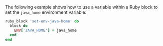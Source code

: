 The following example shows how to use a variable within a Ruby block to
set the `java_home` environment variable:

``` ruby
ruby_block 'set-env-java-home' do
  block do
    ENV['JAVA_HOME'] = java_home
  end
end
```